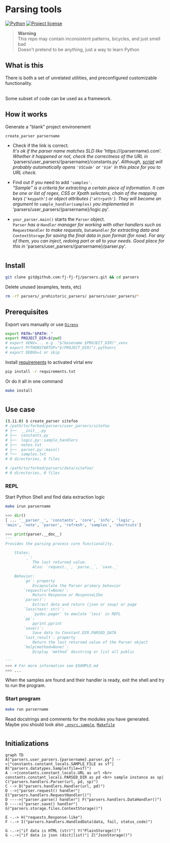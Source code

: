 # Parsing tools

[![Python](https://img.shields.io/static/v1?label=Python&style=plastic&logofor-the-badge&message=v^3.11&color=3776AB&logo=PYTHON)](https://www.python.org/) [![Project license](https://img.shields.io/badge/license-Public%20Domain-blue.svg)](https://unlicense.org)


> __Warning__<br>
This repo may contain inconsistent patterns, bicycles, and just smell bad<br>
Doesn't pretend to be anything, just a way to learn Python


## What is this
There is both a set of unrelated utilities, and preconfigured customizable functionality.

<br>
Some subset of code can be used as a framework.

## How it works

Generate a "blank" project environement
```bash
create_parser parsername
```
- Check if the link is correct.<br>
_It's ok if the parser name matches SLD like_ 'https://{parsername}.com'. _Whether it happened or not, check the correctness of the URL in_ 'parsers/user_parsers/{parsername}/constants.py'. _Although, [script](scripts/create_parser_template 'This scripts generates {parsername} structures') will probably automatically opens `'VSCode'` or `'Vim'` in this place for you to URL check._

- Find out if you need to add `'samples'`.<br>
_"Sample" is a criteria for extracting a certain piece of information. It can be one or list of regex, CSS or Xpath selectors, chain of the mapping keys (_`'keypath'`_) or object attributes (_`'attrpath'`_). They will become an argument to_ `sample_handler(samples)` _you implemented in_ 'parsers/user_parsers/{parsername}/logic.py'.

- `your_parser.main()` starts the `Parser` object.<br>
`Parser` _has a_ `Handler` _manager for working with other handlers such as_ `RequestHandler` _to make requests,_ `DataHandler` _for extracting data and_ `ContextStorage` _for saving the final data in json format (for now). For any of them, you can inject, redoing part or all to your needs. Good place for this in_ 'parsers/user_parsers/{parsername}/parser.py'.


#
## Install
```bash
git clone git@github.com:fj-fj-fj/parsers.git && cd parsers
```
Delete unused (examples, tests, etc)
```bash
rm -rf parsers/_prehistoric_parsers/ parsers/user_parsers/*
```

## Prerequisites
Export vars manually or use [`Direnv`](https://github.com/direnv/direnv 'cool shell extension')
```bash
export PATH="$PATH:."
export PROJECT_DIR=$(pwd)
# export VENV=... e.g ."$(basename $PROJECT_DIR)"_venv
# export PYTHONSTARTUP="$(PROJECT_DIR)"/.pythonrc
# export DEBUG=1 or skip
```
Install [requirements](requirements.txt '`pip install -r requirements.txt`') to activated virtal env
```bash
pip install -r requirements.txt
```
Or do it all in one command
```bash
make install
```

#
## Use case
```bash
(3.11.0) $ create_parser sitefoo
# /path/to/forked/parsers/user_parsers/sitefoo
# ├──  __init__.py
# ├──  constants.py
# ├──  logic.py::sample_handlers
# ├──  notes.txt
# ├──  parser.py::main()
# └──  samples.txt
# 0 directories, 6 files

# /path/to/forked/parsers/data/sitefoo/
# 0 directories, 0 files
```

### REPL
Start Python Shell and find data extraction logic
```bash
make irun parsername
```
```python
>>> dir()
[ ... '__parser__', 'constants', 'core', 'info', 'logic', 
'main', 'note', 'parser', 'refresh', 'samples', 'shortcuts']

>>> print(parser.__doc__)
'''
Provides the parsing process core functionality.

    States:
        `_`:
            The last returned value.
            Also: `request._`, `parse._`, `save._`

    Behavior:
        `go`: property
            Encapsulate the Parser primary behavior
        `request(url=None)`:
            Return Response or ResponseLIke
        `parse()`:
            Extract data and return (json or soup) or page
        `less(text: str)`:
            `pydoc.pager` to emulate 'less' in REPL
        `pp`:
            pprint.pprint
        `save()`:
            Save data to Constant.DIR.PARSED_DATA
        `last_result`: property
            Return the last returned value of the Parser object
        `help(method=None)`:
            Display `method` docstring or list all public

'''
>>> # For more information see EXAMPLE.md
>>> ...
```
When the samples are found and their handler is ready, exit the shell and try to run the program.

### Start program
```bash
make run parsername
```
Read docstrings and comments for the modules you have generated.<br>
Maybe you should look also [`.envrc.sample`](.envrc.sample '`mv .envrc.sample .envrc`'), [`Makefile`](Makefile '`make help`')


#
## Initializations
```mermaid
graph TD
A["parsers.user_parsers.{parsername}.parser.py"] -->|"constants.constant_locals.SAMPLE_FILE as sf"| B("parsers.datatypes.Sample(file=sf)")
A -->|constants.constant_locals.URL as url <br> constants.constant_locals.PARSED_DIR as pd <br> sample instance as sp| C("parsers.handlers.Parser(url, pd, sp)")
C --> D("parsers.handlers.Handler(url, pd)")
D -->|"parser.request() handler"| E("parsers.handlers.RequestHandler()")
D ---->|"parser.parse() handler"| F("parsers.handlers.DataHandler()")
D ---->|"parser.save() handler"| G("parsers.storage.files.ContextStorage()")

E -.-> H("requests.Response-like")
F -.-> I("parsers.handlers.HandledData(data, fail, status_code)")

G -.->|"if data is HTML (str)"| Y("PlainStorage()")
G -.->|"if data is json (dict|list)"| Z("JsonStorage()")
```
